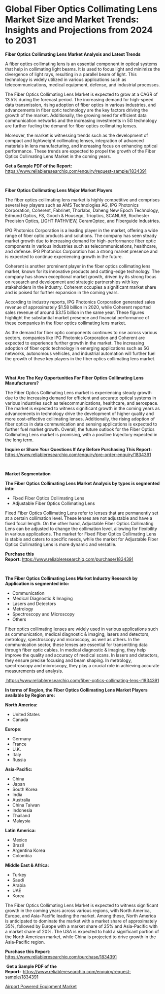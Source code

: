 <p><h1>Global Fiber Optics Collimating Lens Market Size and Market Trends: Insights and Projections from 2024 to 2031</h1></p><p><strong>Fiber Optics Collimating Lens Market Analysis and Latest Trends</strong></p>
<p><p>A fiber optics collimating lens is an essential component in optical systems that help in collimating light beams. It is used to focus light and minimize the divergence of light rays, resulting in a parallel beam of light. This technology is widely utilized in various applications such as telecommunications, medical equipment, defense, and industrial processes.</p><p>The Fiber Optics Collimating Lens Market is expected to grow at a CAGR of 13.5% during the forecast period. The increasing demand for high-speed data transmission, rising adoption of fiber optics in various industries, and advancements in fiber optic technology are the key factors driving the growth of the market. Additionally, the growing need for efficient data communication networks and the increasing investments in 5G technology are further fueling the demand for fiber optics collimating lenses.</p><p>Moreover, the market is witnessing trends such as the development of compact and lightweight collimating lenses, integration of advanced materials in lens manufacturing, and increasing focus on enhancing optical performance. These trends are expected to propel the growth of the Fiber Optics Collimating Lens Market in the coming years.</p></p>
<p><strong>Get a Sample PDF of the Report:&nbsp;</strong> <a href="https://www.reliableresearchiq.com/enquiry/request-sample/1834391">https://www.reliableresearchiq.com/enquiry/request-sample/1834391</a></p>
<p>&nbsp;</p>
<p><strong>Fiber Optics Collimating Lens Major Market Players</strong></p>
<p><p>The fiber optics collimating lens market is highly competitive and comprises several key players such as AMS Technologies AG, IPG Photonics Corporation, Coherent, Fabrinet, Thorlabs, Daheng New Epoch Technology, Edmund Optics, FS, Gooch & Housego, Trioptics, SCANLAB, Rochester Precision Optics, LIGHT PATHVIEW, CeramOptec, and Fiberguide Industries.</p><p>IPG Photonics Corporation is a leading player in the market, offering a wide range of fiber optic products and solutions. The company has seen steady market growth due to increasing demand for high-performance fiber optic components in various industries such as telecommunications, healthcare, and defense. IPG Photonics Corporation has a strong market presence and is expected to continue experiencing growth in the future.</p><p>Coherent is another prominent player in the fiber optics collimating lens market, known for its innovative products and cutting-edge technology. The company has shown exceptional market growth, driven by its strong focus on research and development and strategic partnerships with key stakeholders in the industry. Coherent occupies a significant market share and is poised for further expansion in the coming years.</p><p>According to industry reports, IPG Photonics Corporation generated sales revenue of approximately $1.58 billion in 2020, while Coherent reported sales revenue of around $3.15 billion in the same year. These figures highlight the substantial market presence and financial performance of these companies in the fiber optics collimating lens market.</p><p>As the demand for fiber optic components continues to rise across various sectors, companies like IPG Photonics Corporation and Coherent are expected to experience further growth in the market. The increasing adoption of fiber optic technology in emerging applications such as 5G networks, autonomous vehicles, and industrial automation will further fuel the growth of these key players in the fiber optics collimating lens market.</p></p>
<p>&nbsp;</p>
<p><strong>What Are The Key Opportunities For Fiber Optics Collimating Lens Manufacturers?</strong></p>
<p><p>The Fiber Optics Collimating Lens market is experiencing steady growth due to the increasing demand for efficient and accurate optical systems in various industries such as telecommunications, healthcare, and aerospace. The market is expected to witness significant growth in the coming years as advancements in technology drive the development of higher quality and more cost-effective collimating lenses. Additionally, the rising adoption of fiber optics in data communication and sensing applications is expected to further fuel market growth. Overall, the future outlook for the Fiber Optics Collimating Lens market is promising, with a positive trajectory expected in the long term.</p></p>
<p><strong>Inquire or Share Your Questions If Any Before Purchasing This Report:</strong> <a href="https://www.reliableresearchiq.com/enquiry/pre-order-enquiry/1834391">https://www.reliableresearchiq.com/enquiry/pre-order-enquiry/1834391</a></p>
<p>&nbsp;</p>
<p><strong>Market Segmentation</strong></p>
<p><strong>The Fiber Optics Collimating Lens Market Analysis by types is segmented into:</strong></p>
<p><ul><li>Fixed Fiber Optics Collimating Lens</li><li>Adjustable Fiber Optics Collimating Lens</li></ul></p>
<p><p>Fixed Fiber Optics Collimating Lens refer to lenses that are permanently set at a certain collimation level. These lenses are not adjustable and have a fixed focal length. On the other hand, Adjustable Fiber Optics Collimating Lens can be adjusted to change the collimation level, allowing for flexibility in various applications. The market for Fixed Fiber Optics Collimating Lens is stable and caters to specific needs, while the market for Adjustable Fiber Optics Collimating Lens is more dynamic and versatile.</p></p>
<p><strong>Purchase this Report:&nbsp;</strong><a href="https://www.reliableresearchiq.com/purchase/1834391">https://www.reliableresearchiq.com/purchase/1834391</a></p>
<p>&nbsp;</p>
<p><strong>The Fiber Optics Collimating Lens Market Industry Research by Application is segmented into:</strong></p>
<p><ul><li>Communication</li><li>Medical Diagnostic & Imaging</li><li>Lasers and Detectors</li><li>Metrology</li><li>Spectroscopy and Microscopy</li><li>Others</li></ul></p>
<p><p>Fiber optics collimating lenses are widely used in various applications such as communication, medical diagnostic & imaging, lasers and detectors, metrology, spectroscopy and microscopy, as well as others. In the communication sector, these lenses are essential for transmitting data through fiber optic cables. In medical diagnostic & imaging, they help improve the quality and accuracy of medical scans. In lasers and detectors, they ensure precise focusing and beam shaping. In metrology, spectroscopy and microscopy, they play a crucial role in achieving accurate measurements and analysis.</p></p>
<p><a href="https://www.reliableresearchiq.com/fiber-optics-collimating-lens-r1834391">&nbsp;https://www.reliableresearchiq.com/fiber-optics-collimating-lens-r1834391</a></p>
<p><strong>In terms of Region, the Fiber Optics Collimating Lens Market Players available by Region are:</strong></p>
<p>
    <p> <strong> North America: </strong>
        <ul>
            <li>United States</li>
            <li>Canada</li>
        </ul>
        </p> 
    <p> <strong> Europe: </strong>
        <ul>
            <li>Germany</li>
            <li>France</li>
            <li>U.K.</li>
            <li>Italy</li>
            <li>Russia</li>
        </ul>
        </p> 
    <p> <strong> Asia-Pacific: </strong>
        <ul>
            <li>China</li>
            <li>Japan</li>
            <li>South Korea</li>
            <li>India</li>
            <li>Australia</li>
            <li>China Taiwan</li>
            <li>Indonesia</li>
            <li>Thailand</li>
            <li>Malaysia</li>
        </ul>
        </p> 
    <p> <strong> Latin America: </strong>
        <ul>
            <li>Mexico</li>
            <li>Brazil</li>
            <li>Argentina Korea</li>
            <li>Colombia</li>
        </ul>
        </p> 
    <p> <strong> Middle East & Africa: </strong>
        <ul>
            <li>Turkey</li>
            <li>Saudi</li>
            <li>Arabia</li>
            <li>UAE</li>
            <li>Korea</li>
        </ul>
    </p>
    </p>
<p><p>The Fiber Optics Collimating Lens Market is expected to witness significant growth in the coming years across various regions, with North America, Europe, and Asia-Pacific leading the market. Among these, North America is anticipated to dominate the market with a market share of approximately 35%, followed by Europe with a market share of 25% and Asia-Pacific with a market share of 20%. The USA is expected to hold a significant portion of the North American market, while China is projected to drive growth in the Asia-Pacific region.</p></p>
<p><strong>Purchase this Report: </strong><a href="https://www.reliableresearchiq.com/purchase/1834391">https://www.reliableresearchiq.com/purchase/1834391</a></p>
<p>&nbsp;<strong>Get a Sample PDF of the Report:&nbsp;&nbsp;</strong><a href="https://www.reliableresearchiq.com/enquiry/request-sample/1834391">https://www.reliableresearchiq.com/enquiry/request-sample/1834391</a></p>
<p><strong></strong></p>
<p><p><a href="https://github.com/guneycigdem35/Market-Research-Report-List-4/blob/main/airport-powered-equipment-market.md">Airport Powered Equipment Market</a></p></p>